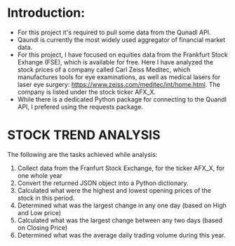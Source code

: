 # Introduction:

* For this project it's required to pull some data from the Qunadl API.
* Qaundl is currently the most widely used aggregator of financial market data.
* For this project, I have focused on equities data from the Frankfurt Stock Exhange (FSE), which is available for free. Here I have analyzed the stock prices of a company called Carl Zeiss Meditec, which manufactures tools for eye examinations, as well as medical lasers for laser eye surgery: https://www.zeiss.com/meditec/int/home.html. The company is listed under the stock ticker AFX_X.
* While there is a dedicated Python package for connecting to the Quandl API, I prefered using the requests package.

# STOCK TREND ANALYSIS

The following are the tasks achieved while analysis:
1) Collect data from the Franfurt Stock Exchange, for the ticker AFX_X, for one whole year
2) Convert the returned JSON object into a Python dictionary.
3) Calculated what were the highest and lowest opening prices of the stock in this period.
4) Determined what was the largest change in any one day (based on High and Low price)
5) Calculated what was the largest change between any two days (based on Closing Price)
6) Determined what was the average daily trading volume during this year.

